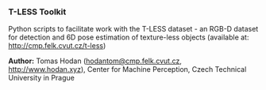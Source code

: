 ### T-LESS Toolkit

Python scripts to facilitate work with the T-LESS dataset - an RGB-D dataset for detection and 6D pose estimation of texture-less objects (available at: http://cmp.felk.cvut.cz/t-less)

**Author:** Tomas Hodan (hodantom@cmp.felk.cvut.cz, http://www.hodan.xyz), Center for Machine Perception, Czech Technical University in Prague
